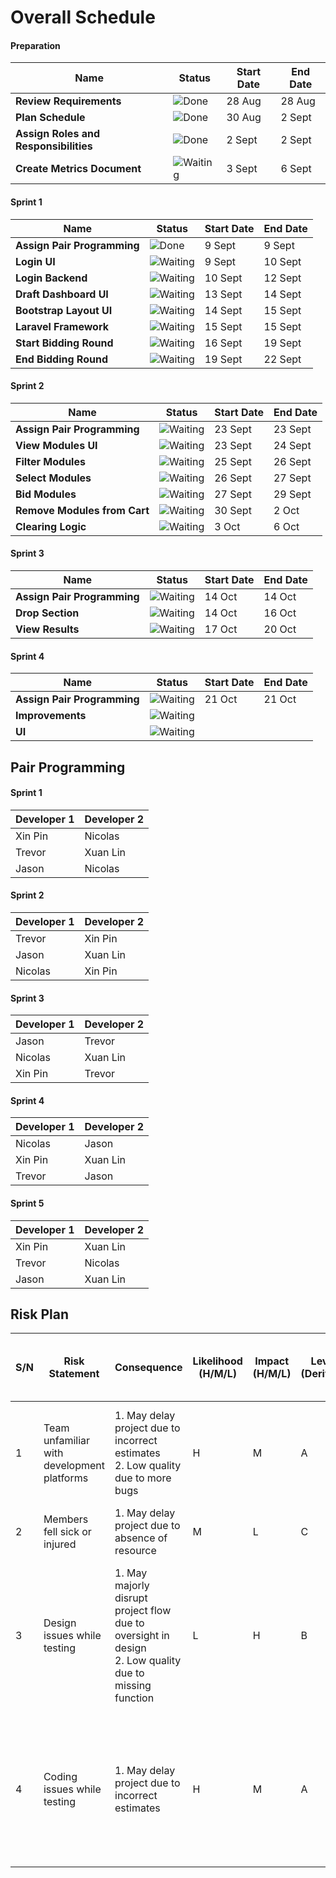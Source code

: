 # Overall Schedule
#### Preparation
| Name                    | Status | Start Date | End Date |
| ----------------------- | ------ | ---------- | -------- |
| **Review Requirements**       |![Done](https://img.shields.io/badge/-Done-grey)|   28 Aug   |  28 Aug  |
| **Plan Schedule**             |![Done](https://img.shields.io/badge/-Done-grey)|   30 Aug   |  2 Sept  |
| **Assign Roles and Responsibilities**|![Done](https://img.shields.io/badge/-Done-grey)|   2 Sept   |  2 Sept  |
| **Create Metrics Document**   |![Waiting](https://img.shields.io/badge/-Waiting-grey)|  3 Sept   | 6 Sept |

#### Sprint 1
| Name                    | Status | Start Date | End Date |
| ----------------------- | ------ | ---------- | -------- |
| **Assign Pair Programming** |![Done](https://img.shields.io/badge/-Done-grey)           | 9 Sept     | 9 Sept   |
| **Login UI**            |![Waiting](https://img.shields.io/badge/-Waiting-grey)        | 9 Sept     | 10 Sept  |
| **Login Backend**       |![Waiting](https://img.shields.io/badge/-Waiting-grey)        | 10 Sept    | 12 Sept  |
| **Draft Dashboard UI**  |![Waiting](https://img.shields.io/badge/-Waiting-grey)        | 13 Sept    | 14 Sept  |
| **Bootstrap Layout UI** |![Waiting](https://img.shields.io/badge/-Waiting-grey)        | 14 Sept    | 15 Sept  |
| **Laravel Framework**   |![Waiting](https://img.shields.io/badge/-Waiting-grey)        | 15 Sept    | 15 Sept  |
| **Start Bidding Round** |![Waiting](https://img.shields.io/badge/-Waiting-grey)        | 16 Sept    | 19 Sept  |
| **End Bidding Round**   |![Waiting](https://img.shields.io/badge/-Waiting-grey)        | 19 Sept    | 22 Sept  |

#### Sprint 2
| Name                          | Status | Start Date | End Date |
| ----------------------------- | ------ | ---------- | -------- |
| **Assign Pair Programming**   |![Waiting](https://img.shields.io/badge/-Waiting-grey)        | 23 Sept    | 23 Sept  |
| **View Modules UI**           |![Waiting](https://img.shields.io/badge/-Waiting-grey)        | 23 Sept    | 24 Sept  |
| **Filter Modules**            |![Waiting](https://img.shields.io/badge/-Waiting-grey)        | 25 Sept    | 26 Sept  |
| **Select Modules**            |![Waiting](https://img.shields.io/badge/-Waiting-grey)        | 26 Sept    | 27 Sept  |
| **Bid Modules**               |![Waiting](https://img.shields.io/badge/-Waiting-grey)        | 27 Sept    | 29 Sept  |
| **Remove Modules from  Cart** |![Waiting](https://img.shields.io/badge/-Waiting-grey)        | 30 Sept    | 2 Oct    |
| **Clearing Logic**            |![Waiting](https://img.shields.io/badge/-Waiting-grey)        | 3 Oct      | 6 Oct    |

#### Sprint 3
| Name                          | Status | Start Date | End Date |
| ----------------------------- | ------ | ---------- | -------- |
| **Assign Pair Programming**   |![Waiting](https://img.shields.io/badge/-Waiting-grey)        | 14 Oct    |   14 Oct    |
| **Drop Section**              |![Waiting](https://img.shields.io/badge/-Waiting-grey)        | 14 Oct    |  16 Oct     |
| **View Results**              |![Waiting](https://img.shields.io/badge/-Waiting-grey)        | 17 Oct    |  20 Oct     |

#### Sprint 4
| Name                          | Status | Start Date | End Date |
| ----------------------------- | ------ | ---------- | -------- |
| **Assign Pair Programming**   |![Waiting](https://img.shields.io/badge/-Waiting-grey)        | 21 Oct   |   21 Oct   |
| **Improvements**              |![Waiting](https://img.shields.io/badge/-Waiting-grey)        |            |          |
| **UI**                        |![Waiting](https://img.shields.io/badge/-Waiting-grey)        |            |          |

## Pair Programming
#### Sprint 1
| Developer 1 | Developer 2 |
| ----------- | ----------- |
| Xin Pin     | Nicolas     |
| Trevor      | Xuan Lin    |
| Jason       | Nicolas     |

#### Sprint 2                    
| Developer 1 | Developer 2 |
| ----------- | ----------- |
| Trevor      | Xin Pin     |
| Jason       | Xuan Lin    |
| Nicolas     | Xin Pin     |

#### Sprint 3          
| Developer 1 | Developer 2 |
| ----------- | ----------- |
| Jason       | Trevor      |
| Nicolas     | Xuan Lin    |
| Xin Pin     | Trevor      |

#### Sprint 4 
| Developer 1 | Developer 2 |
| ----------- | ----------- |
| Nicolas     | Jason       |
| Xin Pin     | Xuan Lin    |
| Trevor      | Jason       |

#### Sprint 5    
| Developer 1 | Developer 2 |
| ----------- | ----------- |
| Xin Pin     | Xuan Lin    |
| Trevor      | Nicolas     |
| Jason       | Xuan Lin    |

## Risk Plan
| S/N | Risk Statement | Consequence | Likelihood (H/M/L) | Impact (H/M/L) | Level (Derived) | Mitigation Strategy &/or Contingency Plan |
| - | - | - | - | - | - | - |
| 1 | Team unfamiliar with development platforms | 1. May delay project due to incorrect estimates <br> 2. Low quality due to more bugs | H | M | A | Familiarise within one week by <br> 1. watching videos or <br> 2. trying out the platforms beforehand |
| 2 | Members fell sick or injured | 1. May delay project due to absence of resource | M | L | C | Plan backup resource/s at start of iteration. |
| 3 | Design issues while testing | 1. May majorly disrupt project flow due to oversight in design <br> 2. Low quality due to missing function | L | H | B | Immediately inform designer and implement new design at next iteration. Move to next non dependent task in the iteration. |
| 4 |Coding issues while testing | 1. May delay project due to incorrect estimates  | H | M | A | 1. If next iteration depends on the function, continue on backflow. <br> 2. Else, continue after finishing tasks in next iteration. |
